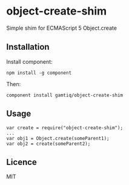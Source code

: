 # object-create-shim

Simple shim for ECMAScript 5 Object.create

## Installation

Install component:

    npm install -g component

Then:

    component install gamtiq/object-create-shim

## Usage

    var create = require("object-create-shim");
    ...
    var obj1 = Object.create(someParent1);
    var obj2 = create(someParent2);

## Licence

MIT


